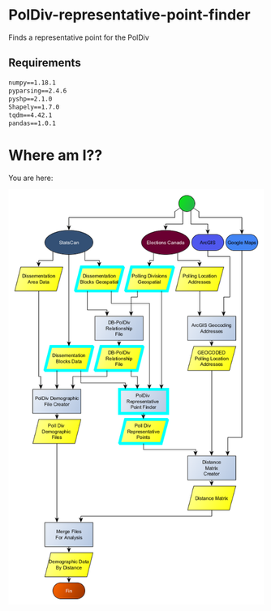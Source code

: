 # PolDiv-representative-point-finder
Finds a representative point for the PolDiv

## Requirements

    numpy==1.18.1
    pyparsing==2.4.6
    pyshp==2.1.0
    Shapely==1.7.0
    tqdm==4.42.1
    pandas==1.0.1

# Where am I??

You are here:

![PolDiv-representative-point-finder](https://github.com/canada-poll-location-analysis/PolDiv-representative-point-finder/blob/master/PolDivRepresentativePointFinder.png?raw=true)

